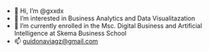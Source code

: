 - 👋 Hi, I’m @gxxdx
- 👀 I’m interested in Business Analytics and Data Visualitazation 
- 🌱 I’m currently enrolled in the Msc. Digital Business and Artificial Intelligence at Skema Business School
- 📫 guidonaviagz@gmail.com

<!---
gxxdx/gxxdx is a ✨ special ✨ repository because its `README.md` (this file) appears on your GitHub profile.
You can click the Preview link to take a look at your changes.
--->
